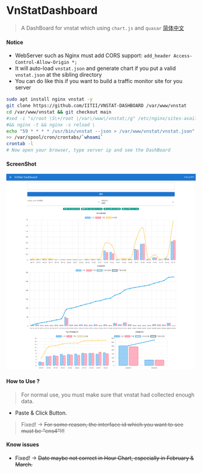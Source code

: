 # VnStatDashboard

> A DashBoard for vnstat which using `chart.js` and `quasar`
> [简体中文](https://iitii.github.io/2019/10/11/1/)
#### Notice
* WebServer such as Nginx must add CORS support: `add_header Access-Control-Allow-Origin *;`
* It will auto-load `vnstat.json` and generate chart if you put a valid `vnstat.json` at the sibling directory
* You can do like this if you want to build a traffic monitor site for you server

```bash
sudo apt install nginx vnstat -y
git clone https://github.com/IITII/VNSTAT-DASHBOARD /var/www/vnstat
cd /var/www/vnstat && git checkout main
#sed -i "s/root \S\+/root \/var\/www\/vnstat;/g" /etc/nginx/sites-available/default \
#&& nginx -t && nginx -s reload \
echo "59 * * * * /usr/bin/vnstat --json > /var/www/vnstat/vnstat.json" \
>> /var/spool/cron/crontabs/`whoami`
crontab -l
# Now open your browser, type server ip and see the DashBoard
```
#### ScreenShot

![alt](docs/demo.png)

#### How to Use ?
> For normal use, you must make sure that vnstat had collected enough data.

* Paste & Click Button.

> Fixed! -> ~~For some reason, the interface id which you want to see must be "ens4"!!!~~

#### Know issues

* Fixed! -> ~~Date maybe not correct in Hour Chart, especially in February & March.~~
